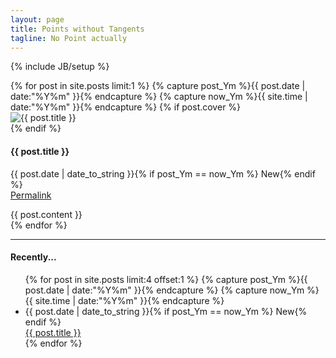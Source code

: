 ```yaml
---
layout: page
title: Points without Tangents
tagline: No Point actually
---
```

{% include JB/setup %}

<div class="row">
  <span class="span10">
    <div class="latest_post">
      {% for post in site.posts limit:1 %}
        {% capture post_Ym %}{{ post.date | date:"%Y%m" }}{% endcapture %}
        {% capture now_Ym %}{{ site.time | date:"%Y%m" }}{% endcapture %}
        {% if post.cover %}
          <div class="post_cover">
            <img src="{{ post.cover }}" alt="{{ post.title }}" width="{% if post.cover_width %}{{ post.cover_width }}{% else %}520px{% endif %}"/>
          </div>
        {% endif %}
        <h4>{{ post.title }}</h4>
        <div class="post_content">
        <p class="post_meta">{{ post.date | date_to_string }}{% if post_Ym == now_Ym %} <span class="label success">New</span>{% endif %}<br/>
        <a href="{{ BASE_PATH }}{{ post.url }}">Permalink</a></p>
        {{ post.content }}
        </div>
      {% endfor %}
    </div>
    <hr />
    <h4>Recently...</h4>
    <ul class="recent_posts">
      {% for post in site.posts limit:4 offset:1 %}
        {% capture post_Ym %}{{ post.date | date:"%Y%m" }}{% endcapture %}
        {% capture now_Ym %}{{ site.time | date:"%Y%m" }}{% endcapture %}
        <li class="{% cycle nil,'margin_left' %}"{% if forloop.index == 3 %} style="clear:left;"{% endif %}>
          <span>{{ post.date | date_to_string }}</span>{% if post_Ym == now_Ym %} <span class="label success">New</span>{% endif %}<br /><a href="{{ BASE_PATH }}{{ post.url }}">{{ post.title }}</a>
        </li>
      {% endfor %}
    </ul>
  </span>
</div>
